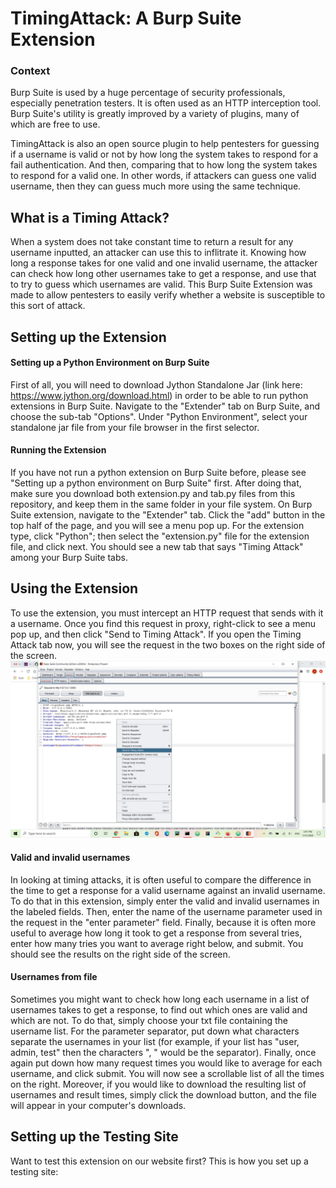 # TimingAttack: A Burp Suite Extension

### Context
Burp Suite is used by a huge percentage of security professionals, especially penetration testers. It is often used as an HTTP interception tool. Burp Suite's utility is greatly improved by a variety of plugins, many of which are free to use.

TimingAttack is also an open source plugin to help pentesters for guessing if a username is valid or not by how long the system takes to respond for a fail authentication. And then, comparing that to how long the system takes to respond for a valid one. In other words, if attackers can guess one valid username, then they can guess much more using the same technique.

## What is a Timing Attack?
When a system does not take constant time to return a result for any username inputted, an attacker can use this to inflitrate it. Knowing how long a response takes for one valid and one invalid username, the attacker can check how long other usernames take to get a response, and use that to try to guess which usernames are valid. This Burp Suite Extension was made to allow pentesters to easily verify whether a website is susceptible to this sort of attack.

## Setting up the Extension
#### Setting up a Python Environment on Burp Suite
First of all, you will need to download Jython Standalone Jar (link here: https://www.jython.org/download.html) in order to be able to run python extensions in Burp Suite.
Navigate to the "Extender" tab on Burp Suite, and choose the sub-tab "Options". Under "Python Environment", select your standalone jar file from your file browser in the first selector.
#### Running the Extension
If you have not run a python extension on Burp Suite before, please see "Setting up a python environment on Burp Suite" first.
After doing that, make sure you download both extension.py and tab.py files from this repository, and keep them in the same folder in your file system.
On Burp Suite extension, navigate to the "Extender" tab. Click the "add" button in the top half of the page, and you will see a menu pop up. For the extension type, click "Python"; then select the "extension.py" file for the extension file, and click next. You should see a new tab that says "Timing Attack" among your Burp Suite tabs.

## Using the Extension
To use the extension, you must intercept an HTTP request that sends with it a username. Once you find this request in proxy, right-click to see a menu pop up, and then click "Send to Timing Attack". If you open the Timing Attack tab now, you will see the request in the two boxes on the right side of the screen.
![Clicking "Send to Timing Attack"](screenshots/2020-07-31.png)
#### Valid and invalid usernames
In looking at timing attacks, it is often useful to compare the difference in the time to get a response for a valid username against an invalid username. To do that in this extension, simply enter the valid and invalid usernames in the labeled fields. Then, enter the name of the username parameter used in the request in the "enter parameter" field. Finally, because it is often more useful to average how long it took to get a response from several tries, enter how many tries you want to average right below, and submit. You should see the results on the right side of the screen.
#### Usernames from file
Sometimes you might want to check how long each username in a list of usernames takes to get a response, to find out which ones are valid and which are not. To do that, simply choose your txt file containing the username list. For the parameter separator, put down what characters separate the usernames in your list (for example, if your list has "user, admin, test" then the characters ", " would be the separator). Finally, once again put down how many request times you would like to average for each username, and click submit. You will now see a scrollable list of all the times on the right. Moreover, if you would like to download the resulting list of usernames and result times, simply click the download button, and the file will appear in your computer's downloads.

## Setting up the Testing Site
Want to test this extension on our website first? This is how you set up a testing site:
